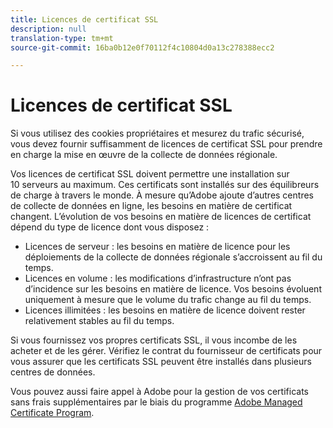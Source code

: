 ```yaml
---
title: Licences de certificat SSL
description: null
translation-type: tm+mt
source-git-commit: 16ba0b12e0f70112f4c10804d0a13c278388ecc2

---
```



# Licences de certificat SSL

Si vous utilisez des cookies propriétaires et mesurez du trafic sécurisé, vous devez fournir suffisamment de licences de certificat SSL pour prendre en charge la mise en œuvre de la collecte de données régionale.

Vos licences de certificat SSL doivent permettre une installation sur 10 serveurs au maximum.  Ces certificats sont installés sur des équilibreurs de charge à travers le monde. À mesure qu’Adobe ajoute d’autres centres de collecte de données en ligne, les besoins en matière de certificat changent. L’évolution de vos besoins en matière de licences de certificat dépend du type de licence dont vous disposez :

* Licences de serveur : les besoins en matière de licence pour les déploiements de la collecte de données régionale s’accroissent au fil du temps.
* Licences en volume : les modifications d’infrastructure n’ont pas d’incidence sur les besoins en matière de licence. Vos besoins évoluent uniquement à mesure que le volume du trafic change au fil du temps.
* Licences illimitées : les besoins en matière de licence doivent rester relativement stables au fil du temps.

Si vous fournissez vos propres certificats SSL, il vous incombe de les acheter et de les gérer. Vérifiez le contrat du fournisseur de certificats pour vous assurer que les certificats SSL peuvent être installés dans plusieurs centres de données.

Vous pouvez aussi faire appel à Adobe pour la gestion de vos certificats sans frais supplémentaires par le biais du programme [Adobe Managed Certificate Program](https://marketing.adobe.com/resources/help/en_US/whitepapers/first_party_cookies/adobe_managed_cert_pgm.html).
